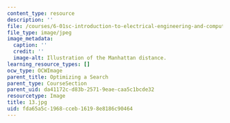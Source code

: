```yaml
---
content_type: resource
description: ''
file: /courses/6-01sc-introduction-to-electrical-engineering-and-computer-science-i-spring-2011/fda65a5c1968cceb16198e8186c90464_13.jpg
file_type: image/jpeg
image_metadata:
  caption: ''
  credit: ''
  image-alt: Illustration of the Manhattan distance.
learning_resource_types: []
ocw_type: OCWImage
parent_title: Optimizing a Search
parent_type: CourseSection
parent_uid: da41172c-d83b-2571-9eae-caa5c1bcde32
resourcetype: Image
title: 13.jpg
uid: fda65a5c-1968-cceb-1619-8e8186c90464
---
```

